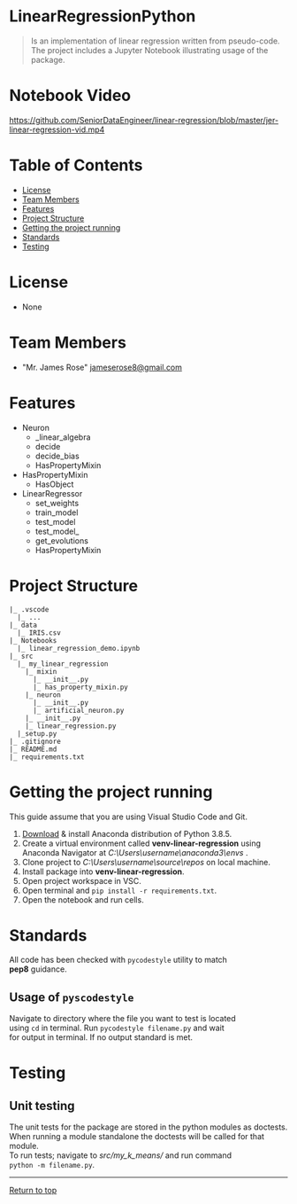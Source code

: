 # <a name="top-page"></a>LinearRegressionPython
> Is an implementation of linear regression written
from pseudo-code. The project includes a Jupyter
Notebook illustrating usage of the package.

# Notebook Video

https://github.com/SeniorDataEngineer/linear-regression/blob/master/jer-linear-regression-vid.mp4


# Table of Contents
* [License](#license)
* [Team Members](#team-members)
* [Features](#features)
* [Project Structure](#structure)
* [Getting the project running](#run-project)
* [Standards](#standards)
* [Testing](#testing)

# <a name="license"></a>License
* None

# <a name="team-members"></a>Team Members
* "Mr. James Rose" <jameserose8@gmail.com>

# <a name="features"></a>Features
* Neuron  
  * _linear_algebra
  * decide
  * decide_bias
  * HasPropertyMixin
* HasPropertyMixin  
  * HasObject
* LinearRegressor  
  * set_weights
  * train_model
  * test_model
  * test_model_
  * get_evolutions
  * HasPropertyMixin

# <a name="structure"></a>Project Structure
```
|_ .vscode  
  |_ ...
|_ data  
  |_ IRIS.csv
|_ Notebooks
  |_ linear_regression_demo.ipynb 
|_ src  
  |_ my_linear_regression
    |_ mixin
      |_ __init__.py 
      |_ has_property_mixin.py
    |_ neuron
      |_ __init__.py 
      |_ artificial_neuron.py
    |_ __init__.py 
    |_ linear_regression.py
  |_setup.py
|_ .gitignore
|_ README.md
|_ requirements.txt
```

# <a name="run-project"></a>Getting the project running
This guide assume that you are using Visual Studio Code and Git.

1. [Download](https://www.anaconda.com/products/individual) & install Anaconda distribution of Python 3.8.5.
1. Create a virtual environment called **venv-linear-regression** using Anaconda Navigator at _C:\Users\username\anaconda3\envs_ .
1. Clone project to _C:\Users\username\source\repos_ on local machine.
1. Install package into **venv-linear-regression**.
1. Open project workspace in VSC.
1. Open terminal and `pip install -r requirements.txt`.
1. Open the notebook and run cells.

# <a name="standards"></a>Standards
All code has been checked with `pycodestyle` utility to match  
**pep8** guidance. 
## Usage of `pyscodestyle`
Navigate to directory where the file you want to test is located  
using `cd` in terminal. Run `pycodestyle filename.py` and wait  
for output in terminal. If no output standard is met.

# <a name="testing"></a>Testing
## Unit testing
The unit tests for the package are stored in the python modules
as doctests. When running a module standalone the doctests will
be called for that module.  
To run tests; navigate to *src/my_k_means/* and run command  
`python -m filename.py`.

-------
[Return to top](#top-page)

